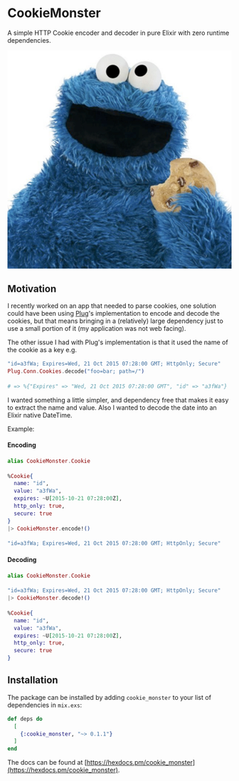 # CookieMonster

A simple HTTP Cookie encoder and decoder in pure Elixir with zero runtime dependencies.

![cookie monster](img/cookie_monster.jpg)

## Motivation
I recently worked on an app that needed to parse cookies, one solution could
have been using [Plug](https://hex.pm/packages/plug)'s implementation to encode
and decode the cookies, but that means bringing in a (relatively) large dependency just to use a small portion of it (my application was not web facing).

The other issue I had with Plug's implementation is that it used the name of the cookie as a key e.g. 

```elixir
"id=a3fWa; Expires=Wed, 21 Oct 2015 07:28:00 GMT; HttpOnly; Secure"
Plug.Conn.Cookies.decode("foo=bar; path=/")

# => %{"Expires" => "Wed, 21 Oct 2015 07:28:00 GMT", "id" => "a3fWa"}
```

I wanted something a little simpler, and dependency free that makes it easy to extract the name and
value. Also I wanted to decode the date into an Elixir native DateTime.

Example:

#### Encoding

```elixir
alias CookieMonster.Cookie

%Cookie{
  name: "id",
  value: "a3fWa",
  expires: ~U[2015-10-21 07:28:00Z],
  http_only: true,
  secure: true
}
|> CookieMonster.encode!()

"id=a3fWa; Expires=Wed, 21 Oct 2015 07:28:00 GMT; HttpOnly; Secure"
```

#### Decoding

```elixir
alias CookieMonster.Cookie

"id=a3fWa; Expires=Wed, 21 Oct 2015 07:28:00 GMT; HttpOnly; Secure"
|> CookieMonster.decode!()

%Cookie{
  name: "id",
  value: "a3fWa",
  expires: ~U[2015-10-21 07:28:00Z],
  http_only: true,
  secure: true
}
```

## Installation

The package can be installed by adding `cookie_monster` to your list of
dependencies in `mix.exs`:

```elixir
def deps do
  [
    {:cookie_monster, "~> 0.1.1"}
  ]
end
```

The docs can be found at [https://hexdocs.pm/cookie_monster](https://hexdocs.pm/cookie_monster).

